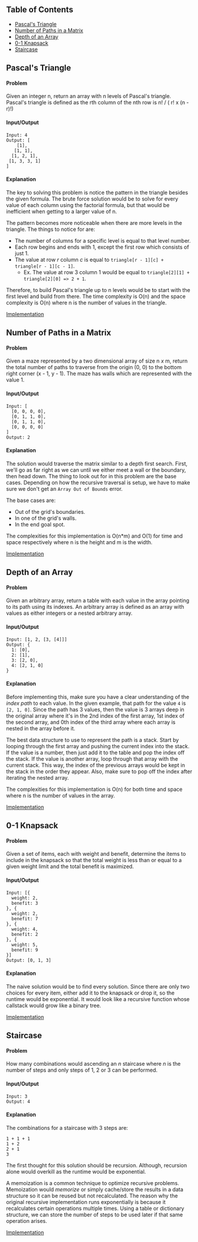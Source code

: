 ## Table of Contents
- [Pascal's Triangle](#pascal's-triangle)
- [Number of Paths in a Matrix](#number-of-paths-in-a-matrix)
- [Depth of an Array](#depth-of-an-array)
- [0-1 Knapsack](#0-1-knapsack)
- [Staircase](#staircase)

## Pascal's Triangle
#### Problem
Given an integer n, return an array with n levels of Pascal's triangle. Pascal's triangle is defined as the rth column of the nth row is n! / ( r! x (n - r)!)

#### Input/Output
```
Input: 4
Output: [
    [1],
   [1, 1],
  [1, 2, 1],
 [1, 3, 3, 1]
]
```

#### Explanation
The key to solving this problem is notice the pattern in the triangle besides the given formula. The brute force solution would be to solve for every value of each column using the factorial formula, but that would be inefficient when getting to a larger value of n.

The pattern becomes more noticeable when there are more levels in the triangle. The things to notice for are:
- The number of columns for a specific level is equal to that level number.
- Each row begins and ends with 1, except the first row which consists of just 1.
- The value at row *r* column *c* is equal to `triangle[r - 1][c] + triangle[r - 1][c - 1]`.
  - Ex. The value at row 3 column 1 would be equal to `triangle[2][1] + triangle[2][0] => 2 + 1`.

Therefore, to build Pascal's triangle up to n levels would be to start with the first level and build from there. The time complexity is O(n) and the space complexity is O(n) where n is the number of values in the triangle.

[Implementation](https://github.com/vinnyoodles/algorithms/blob/master/src/recursion/pascalsTriangle.js)

## Number of Paths in a Matrix

#### Problem
Given a maze represented by a two dimensional array of size n *x* m, return the total number of paths to traverse from the origin (0, 0) to the bottom right corner (x - 1, y - 1). The maze has walls which are represented with the value 1.

#### Input/Output
```
Input: [
  [0, 0, 0, 0],
  [0, 1, 1, 0],
  [0, 1, 1, 0],
  [0, 0, 0, 0]
]
Output: 2
```

#### Explanation
The solution would traverse the matrix similar to a depth first search. First, we'll go as far right as we can until we either meet a wall or the boundary, then head down. The thing to look out for in this problem are the base cases. Depending on how the recursive traversal is setup, we have to make sure we don't get an `Array Out of Bounds` error.

The base cases are:
- Out of the grid's boundaries.
- In one of the grid's walls.
- In the end goal spot.

The complexities for this implementation is O(n*m) and O(1) for time and space respectively where n is the height and m is the width.

[Implementation](https://github.com/vinnyoodles/algorithms/blob/master/src/recursion/numberOfPathsInMatrix.js)

## Depth of an Array

#### Problem
Given an arbitrary array, return a table with each value in the array pointing to its path using its indexes. An arbitrary array is defined as an array with values as either integers or a nested arbitrary array.

#### Input/Output
```
Input: [1, 2, [3, [4]]]
Output: {
  1: [0],
  2: [1],
  3: [2, 0],
  4: [2, 1, 0]
}
```

#### Explanation
Before implementing this, make sure you have a clear understanding of the *index path* to each value. In the given example, that path for the value `4` is `[2, 1, 0]`. Since the path has 3 values, then the value is 3 arrays deep in the original array where it's in the 2nd index of the first array, 1st index of the second array, and 0th index of the third array where each array is nested in the array before it.

The best data structure to use to represent the path is a stack. Start by looping through the first array and pushing the current index into the stack. If the value is a number, then just add it to the table and pop the index off the stack. If the value is another array, loop through that array with the current stack. This way, the index of the previous arrays would be kept in the stack in the order they appear. Also, make sure to pop off the index after iterating the nested array.

The complexities for this implementation is O(n) for both time and space where n is the number of values in the array.

[Implementation](https://github.com/vinnyoodles/algorithms/blob/master/src/recursion/depthFinder.js)

## 0-1 Knapsack

#### Problem
Given a set of items, each with weight and benefit, determine the items to include in the knapsack so that the total weight is less than or equal to a given weight limit and the total benefit is maximized.

#### Input/Output
```
Input: [{
  weight: 2,
  benefit: 3
}, {
  weight: 2,
  benefit: 7
}, {
  weight: 4,
  benefit: 2
}, {
  weight: 5,
  benefit: 9
}]
Output: [0, 1, 3]
```

#### Explanation
The naive solution would be to find every solution. Since there are only two choices for every item, either add it to the knapsack or drop it, so the runtime would be exponential. It would look like a recursive function whose callstack would grow like a binary tree.

[Implementation](https://github.com/vinnyoodles/algorithms/blob/master/src/recursion/knapsack.js)

## Staircase

#### Problem
How many combinations would ascending an *n* staircase where *n* is the number of steps and only steps of 1, 2 or 3 can be performed.

#### Input/Output
```
Input: 3
Output: 4
```

#### Explanation
The combinations for a staircase with 3 steps are:
```
1 + 1 + 1
1 + 2
2 + 1
3
```

The first thought for this solution should be recursion. Although, recursion alone would overkill as the runtime would be exponential.

A memoization is a common technique to optimize recursive problems. Memoization would *memorize* or simply cache/store the results in a data structure so it can be reused but not recalculated. The reason why the original recursive implementation runs exponentially is because it recalculates certain operations multiple times. Using a table or dictionary structure, we can store the number of steps to be used later if that same operation arises.

[Implementation](https://github.com/vinnyoodles/algorithms/blob/master/src/recursion/staircase.js)
